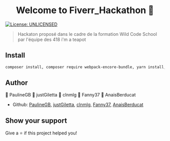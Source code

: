 <h1 align="center">Welcome to Fiverr_Hackathon 👋</h1>
<p>
  <a href="#" target="_blank">
    <img alt="License: UNLICENSED" src="https://img.shields.io/badge/License-UNLICENSED-yellow.svg" />
  </a>
</p>

> Hackaton proposé dans le cadre de la formation Wild Code School par l'équipe des 418 i'm a teapot

## Install

```sh
composer install, composer require webpack-encore-bundle, yarn install, yarn encore dev-server
```

## Author

👤 PaulineGB
👤 justGiletta
👤 clnmlg
👤 Fanny37
👤 AnaisBerducat

* Github:
[PaulineGB](https://github.com/PaulineGB), 
[justGiletta](https://github.com/justGiletta), 
[clnmlg](https://github.com/clnmlg),
[Fanny37](https://github.com/Fanny37),
[AnaisBerducat](https://github.com/AnaisBerducat)

## Show your support

Give a ⭐️ if this project helped you!